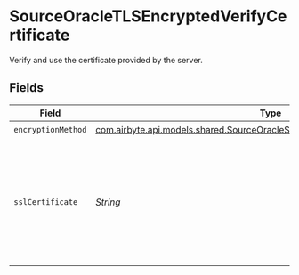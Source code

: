 # SourceOracleTLSEncryptedVerifyCertificate

Verify and use the certificate provided by the server.


## Fields

| Field                                                                                                                                               | Type                                                                                                                                                | Required                                                                                                                                            | Description                                                                                                                                         |
| --------------------------------------------------------------------------------------------------------------------------------------------------- | --------------------------------------------------------------------------------------------------------------------------------------------------- | --------------------------------------------------------------------------------------------------------------------------------------------------- | --------------------------------------------------------------------------------------------------------------------------------------------------- |
| `encryptionMethod`                                                                                                                                  | [com.airbyte.api.models.shared.SourceOracleSchemasEncryptionEncryptionMethod](../../models/shared/SourceOracleSchemasEncryptionEncryptionMethod.md) | :heavy_check_mark:                                                                                                                                  | N/A                                                                                                                                                 |
| `sslCertificate`                                                                                                                                    | *String*                                                                                                                                            | :heavy_check_mark:                                                                                                                                  | Privacy Enhanced Mail (PEM) files are concatenated certificate containers frequently used in certificate installations.                             |